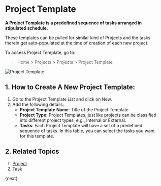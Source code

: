 <!-- add-breadcrumbs -->
# Project Template

**A Project Template is a predefined sequence of tasks arranged in stipulated schedule.** 

These templates can be pulled for similar kind of Projects and the tasks therein get auto-populated at the time of creation of each new project.

To access Project Template, go to:

> Home > Projects > Projects > Project Template

<img class="screenshot" alt="Project Template" src="{{docs_base_url}}/assets/img/project/projects-project-template.png">

## 1. How to Create A New Project Template:

  1. Go to the Project Template List and click on New.
  2. Add the following details: 
      * **Project Template Name**: Title of the Project Template
      * **Project Type**: Project Templates, just like projects can be classified into different project types, e.g., Internal or External. 
      * **Tasks**: Each Project Template will have a set of a predefined sequence of tasks. In this table, you can select the tasks you want for this template.

## 2. Related Topics
  1. [Project](/docs/user/manual/en/projects/project)
  2. [Task](/docs/user/manual/en/projects/tasks)

{next}